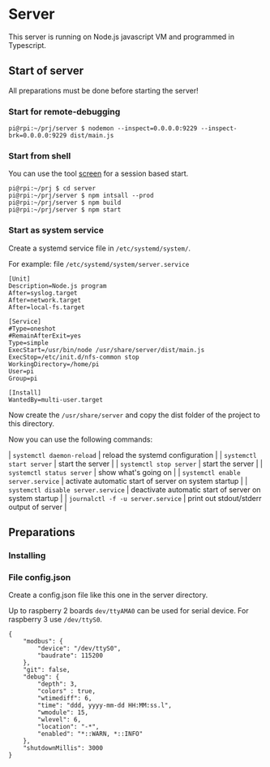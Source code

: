 # Server

This server is running on Node.js javascript VM and programmed in Typescript.

## Start of server

All preparations must be done before starting the server!

### Start for remote-debugging

`pi@rpi:~/prj/server $ nodemon --inspect=0.0.0.0:9229 --inspect-brk=0.0.0.0:9229 dist/main.js`

### Start from shell

You can use the tool [screen](https://wiki.debian.org/screen) for a session based start.

```
pi@rpi:~/prj $ cd server
pi@rpi:~/prj/server $ npm intsall --prod
pi@rpi:~/prj/server $ npm build
pi@rpi:~/prj/server $ npm start
```

### Start as system service

Create a systemd service file in `/etc/systemd/system/`.

For example: file `/etc/systemd/system/server.service`

```
[Unit]
Description=Node.js program 
After=syslog.target
After=network.target
After=local-fs.target

[Service]
#Type=oneshot
#RemainAfterExit=yes
Type=simple
ExecStart=/usr/bin/node /usr/share/server/dist/main.js
ExecStop=/etc/init.d/nfs-common stop
WorkingDirectory=/home/pi
User=pi
Group=pi

[Install]
WantedBy=multi-user.target

```

Now create the `/usr/share/server` and copy the dist folder of the project to this directory.

Now you can use the following commands:

| `systemctl daemon-reload` | reload the systemd configuration |
| `systemctl start server` | start the server  |
| `systemctl stop server` | start the server  |
| `systemctl status server` | show what's going on |
| `systemctl enable server.service` | activate automatic start of server on system startup |
| `systemctl disable server.service` | deactivate automatic start of server on system startup |
| `journalctl -f -u server.service` | print out stdout/stderr output of server  |


## Preparations

### Installing


### File config.json

Create a config.json file like this one in the server directory.

Up to raspberry 2 boards `dev/ttyAMA0` can be used for serial device. For raspberry 3 use `/dev/ttyS0`.

```
{
    "modbus": {
        "device": "/dev/ttyS0",
        "baudrate": 115200
    },
    "git": false,
    "debug": {
        "depth": 3,
        "colors" : true,
        "wtimediff": 6,
        "time": "ddd, yyyy-mm-dd HH:MM:ss.l",
        "wmodule": 15,
        "wlevel": 6,
        "location": "-*",
        "enabled": "*::WARN, *::INFO"
    },
    "shutdownMillis": 3000
}

```


